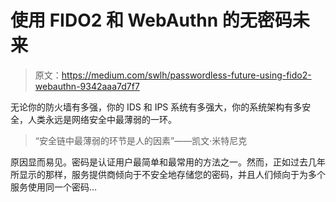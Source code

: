 # 使用 FIDO2 和 WebAuthn 的无密码未来

> 原文：<https://medium.com/swlh/passwordless-future-using-fido2-webauthn-9342aaa7d7f7>

无论你的防火墙有多强，你的 IDS 和 IPS 系统有多强大，你的系统架构有多安全，人类永远是网络安全中最薄弱的一环。

> “安全链中最薄弱的环节是人的因素”——凯文·米特尼克

原因显而易见。密码是认证用户最简单和最常用的方法之一。然而，正如过去几年所显示的那样，服务提供商倾向于不安全地存储您的密码，并且人们倾向于为多个服务使用同一个密码…